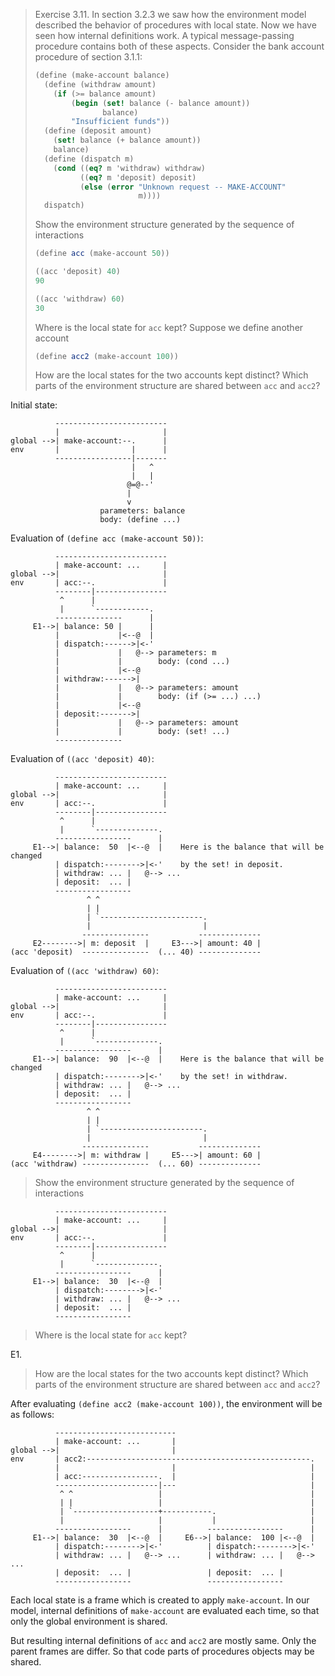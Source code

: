> Exercise 3.11.  In section 3.2.3 we saw how the environment model described
> the behavior of procedures with local state. Now we have seen how internal
> definitions work. A typical message-passing procedure contains both of these
> aspects. Consider the bank account procedure of section 3.1.1:
>
> ```scheme
> (define (make-account balance)
>   (define (withdraw amount)
>     (if (>= balance amount)
>         (begin (set! balance (- balance amount))
>                balance)
>         "Insufficient funds"))
>   (define (deposit amount)
>     (set! balance (+ balance amount))
>     balance)
>   (define (dispatch m)
>     (cond ((eq? m 'withdraw) withdraw)
>           ((eq? m 'deposit) deposit)
>           (else (error "Unknown request -- MAKE-ACCOUNT"
>                        m))))
>   dispatch)
> ```
>
> Show the environment structure generated by the sequence of interactions
>
> ```scheme
> (define acc (make-account 50))
>
> ((acc 'deposit) 40)
> 90
>
> ((acc 'withdraw) 60)
> 30
> ```
>
> Where is the local state for `acc` kept? Suppose we define another account
>
> ```scheme
> (define acc2 (make-account 100))
> ```
>
> How are the local states for the two accounts kept distinct? Which parts of
> the environment structure are shared between `acc` and `acc2`?

Initial state:

```
          -------------------------
          |                       |
global -->| make-account:--.      |
env       |                |      |
          -----------------|-------
                           |   ^
                           |   |
                          @=@--'
                          |
                          v
                    parameters: balance
                    body: (define ...)
```

Evaluation of `(define acc (make-account 50))`:

```
          -------------------------
          | make-account: ...     |
global -->|                       |
env       | acc:--.               |
          --------|----------------
           ^      |
           |      `------------.
          ---------------      |
     E1-->| balance: 50 |      |
          |             |<--@  |
          | dispatch:------>|<-'
          |             |   @--> parameters: m
          |             |        body: (cond ...)
          |             |<--@
          | withdraw:------>|
          |             |   @--> parameters: amount
          |             |        body: (if (>= ...) ...)
          |             |<--@
          | deposit:------->|
          |             |   @--> parameters: amount
          |             |        body: (set! ...)
          ---------------
```

Evaluation of `((acc 'deposit) 40)`:

```
          -------------------------
          | make-account: ...     |
global -->|                       |
env       | acc:--.               |
          --------|----------------
           ^      |
           |      `--------------.
          -----------------      |
     E1-->| balance:  50  |<--@  |    Here is the balance that will be changed
          | dispatch:-------->|<-'    by the set! in deposit.
          | withdraw: ... |   @--> ...
          | deposit:  ... |
          -----------------
                 ^ ^
                 | |
                 | `-----------------------.
                 |                         |
                ---------------           --------------
     E2-------->| m: deposit  |     E3--->| amount: 40 |
(acc 'deposit)  ---------------  (... 40) --------------
```

Evaluation of `((acc 'withdraw) 60)`:

```
          -------------------------
          | make-account: ...     |
global -->|                       |
env       | acc:--.               |
          --------|----------------
           ^      |
           |      `--------------.
          -----------------      |
     E1-->| balance:  90  |<--@  |    Here is the balance that will be changed
          | dispatch:-------->|<-'    by the set! in withdraw.
          | withdraw: ... |   @--> ...
          | deposit:  ... |
          -----------------
                 ^ ^
                 | |
                 | `-----------------------.
                 |                         |
                ---------------           --------------
     E4-------->| m: withdraw |     E5--->| amount: 60 |
(acc 'withdraw) ---------------  (... 60) --------------
```


> Show the environment structure generated by the sequence of interactions

```
          -------------------------
          | make-account: ...     |
global -->|                       |
env       | acc:--.               |
          --------|----------------
           ^      |
           |      `--------------.
          -----------------      |
     E1-->| balance:  30  |<--@  |
          | dispatch:-------->|<-'
          | withdraw: ... |   @--> ...
          | deposit:  ... |
          -----------------
```


> Where is the local state for `acc` kept?

E1.


> How are the local states for the two accounts kept distinct? Which parts of
> the environment structure are shared between `acc` and `acc2`?

After evaluating `(define acc2 (make-account 100))`, the environment will be as follows:

```
          ---------------------------
          | make-account: ...       |
global -->|                         |
env       | acc2:--------------------------------------------------.
          |                         |                              |
          | acc:-----------------.  |                              |
          -----------------------|---                              |
           ^ ^                   |                                 |
           | |                   |                                 |
           | `-------------------+-----------.                     |
           |                     |           |                     |
          -----------------      |          -----------------      |
     E1-->| balance:  30  |<--@  |     E6-->| balance:  100 |<--@  |
          | dispatch:-------->|<-'          | dispatch:-------->|<-'
          | withdraw: ... |   @--> ...      | withdraw: ... |   @--> ...
          | deposit:  ... |                 | deposit:  ... |
          -----------------                 -----------------
```

Each local state is a frame which is created to apply `make-account`.
In our model, internal definitions of `make-account` are evaluated each time,
so that only the global environment is shared.

But resulting internal definitions of `acc` and `acc2` are mostly same.  Only
the parent frames are differ.  So that code parts of procedures objects may be
shared.

